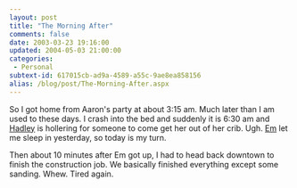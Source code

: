 ```yaml
---
layout: post
title: "The Morning After"
comments: false
date: 2003-03-23 19:16:00
updated: 2004-05-03 21:00:00
categories:
 - Personal
subtext-id: 617015cb-ad9a-4589-a55c-9ae8ea858156
alias: /blog/post/The-Morning-After.aspx
---
```



So I got home from Aaron's party at about 3:15 am. Much later than I am used to these days. I crash into the bed and suddenly it is 6:30 am and [Hadley](http://www.provost.org/the-kid.asp) is hollering for someone to come get her out of her crib. Ugh. [Em](http://www.provost.org/emily-provost.asp) let me sleep in yesterday, so today is my turn.

Then about 10 minutes after Em got up, I had to head back downtown to finish the construction job. We basically finished everything except some sanding. Whew. Tired again.
